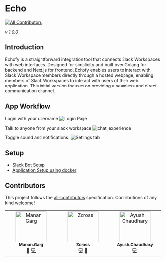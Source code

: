 # Echo
<!-- ALL-CONTRIBUTORS-BADGE:START - Do not remove or modify this section -->

[![All Contributors](https://img.shields.io/badge/all_contributors-2-orange.svg?style=flat-square)](#contributors-)

<!-- ALL-CONTRIBUTORS-BADGE:END -->
_v 1.0.0_

## Introduction

Echofy is a straightforward integration tool that connects Slack Workspaces with web interfaces.
Designed for simplicity and built over Golang for backend and Next.js for frontend, Echofy enables users to interact with Slack Workspace members directly through a hosted webpage, enabling members of Slack Workspaces to interact with users of their web application.
This initial version focuses on providing a seamless and direct communication channel.

## App Workflow
Login with your username
![Login Page](https://github.com/mdgspace/Echo/assets/84654828/2c94f13d-bfe7-4d31-8d0a-cc2b183d68ba)


Talk to anyone from your slack workspace
![chat_experience](https://github.com/mdgspace/Echo/assets/84654828/353cd5b1-1952-4d77-8732-6d3343ac7c34)

Toggle sound and notifications.
![Settings tab](https://github.com/mdgspace/Echo/assets/84654828/825a74bf-e3a5-42d4-a3ee-7f2224d8a66b)

## Setup 

- [Slack Bot Setup](https://github.com/mdgspace/Echo/wiki/Slack-Bot-Setup)
- [Application Setup using docker](https://github.com/mdgspace/Echo/wiki/Setup-Using-Docker)

## Contributors

This project follows the [all-contributors](https://github.com/all-contributors/all-contributors) specification. Contributions of any kind welcome!
<!-- ALL-CONTRIBUTORS-LIST:START - Do not remove or modify this section -->
<!-- prettier-ignore-start -->
<!-- markdownlint-disable -->
<table>
  <tbody>
    <tr>

<td align="center" valign="top" width="14.28%"><a href="https://github.com/Coder-Manan"><img src="https://avatars.githubusercontent.com/u/92792271?v=4?s=100" width="100px;" alt="Manan Garg"/><br /><sub><b>Manan Garg</b></sub></a><br /><a href="https://github.com/mdgspace/Echofy/commits?author=Coder-Manan" title="Documentation">📖</a> <a href="https://github.com/mdgspace/Echofy/commits?author=Coder-Manan" title="Code">💻</a></td>
      <td align="center" valign="top" width="14.28%"><a href="https://github.com/Aaditya-G"><img src="https://avatars.githubusercontent.com/u/84654828?v=4?s=100" width="100px;" alt="Zcross"/><br /><sub><b>Zcross</b></sub></a><br /><a href="https://github.com/mdgspace/Echofy/commits?author=Aaditya-G" title="Code">💻</a> <a href="https://github.com/mdgspace/Echofy/commits?author=Aaditya-G" title="Documentation">📖</a></td>
      <td align="center" valign="top" width="14.28%"><a href="https://jeetube.firebaseapp.com/"><img src="https://avatars.githubusercontent.com/u/95746190?v=4?s=100" width="100px;" alt="Ayush Chaudhary"/><br /><sub><b>Ayush Chaudhary</b></sub></a><br /><a href="https://github.com/mdgspace/Echofy/commits?author=Ayush0Chaudhary" title="Code">💻</a></td>

  </tr>
  </tbody>
</table>

<!-- markdownlint-restore -->
<!-- prettier-ignore-end -->

<!-- ALL-CONTRIBUTORS-LIST:END -->

